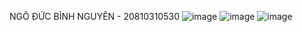 NGÔ ĐỨC BÌNH NGUYÊN - 20810310530
![image](https://github.com/user-attachments/assets/af69e1b4-a655-442e-ac2f-46cd3d5dc80f)
![image](https://github.com/user-attachments/assets/f78bf9ba-f52c-4390-91f7-6ff2f8a1cfab)
![image](https://github.com/user-attachments/assets/5605bdf9-0e58-48ae-83f3-d65657181b8b)
